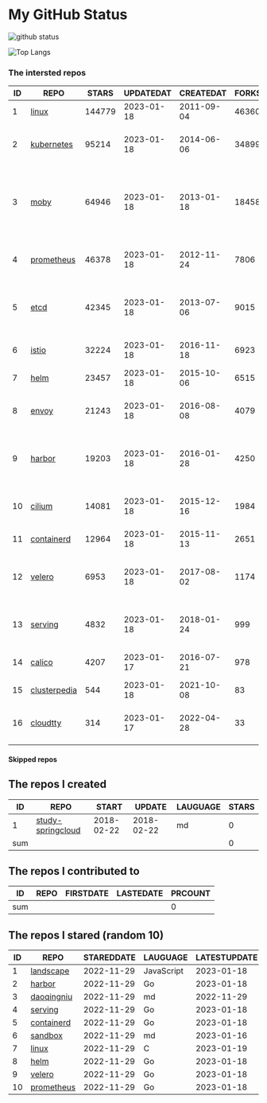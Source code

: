 # My GitHub Status

<img src="https://github-readme-stats-1.yihong0618.vercel.app/api?username=daoqingniu&show_icons=true&&&hide_title=true&count_private=true" alt="github status" />

![Top Langs](https://github-readme-stats-1.yihong0618.vercel.app/api/top-langs/?username=daoqingniu&layout=compact)

<!--START_SECTION:github_repos-->
### The intersted repos
| ID |                              REPO                               | STARS  | UPDATEDAT  | CREATEDAT  | FORKSCOUNT |                                              DESCRIPTIONS                                              |
|----|-----------------------------------------------------------------|--------|------------|------------|------------|--------------------------------------------------------------------------------------------------------|
|  1 | [linux](https://github.com/torvalds/linux)                      | 144779 | 2023-01-18 | 2011-09-04 |      46360 | Linux kernel source tree                                                                               |
|  2 | [kubernetes](https://github.com/kubernetes/kubernetes)          |  95214 | 2023-01-18 | 2014-06-06 |      34899 | Production-Grade Container Scheduling and Management                                                   |
|  3 | [moby](https://github.com/moby/moby)                            |  64946 | 2023-01-18 | 2013-01-18 |      18458 | Moby Project - a collaborative project for the container ecosystem to assemble container-based systems |
|  4 | [prometheus](https://github.com/prometheus/prometheus)          |  46378 | 2023-01-18 | 2012-11-24 |       7806 | The Prometheus monitoring system and time series database.                                             |
|  5 | [etcd](https://github.com/etcd-io/etcd)                         |  42345 | 2023-01-18 | 2013-07-06 |       9015 | Distributed reliable key-value store for the most critical data of a distributed system                |
|  6 | [istio](https://github.com/istio/istio)                         |  32224 | 2023-01-18 | 2016-11-18 |       6923 | Connect, secure, control, and observe services.                                                        |
|  7 | [helm](https://github.com/helm/helm)                            |  23457 | 2023-01-18 | 2015-10-06 |       6515 | The Kubernetes Package Manager                                                                         |
|  8 | [envoy](https://github.com/envoyproxy/envoy)                    |  21243 | 2023-01-18 | 2016-08-08 |       4079 | Cloud-native high-performance edge/middle/service proxy                                                |
|  9 | [harbor](https://github.com/goharbor/harbor)                    |  19203 | 2023-01-18 | 2016-01-28 |       4250 | An open source trusted cloud native registry project that stores, signs, and scans content.            |
| 10 | [cilium](https://github.com/cilium/cilium)                      |  14081 | 2023-01-18 | 2015-12-16 |       1984 | eBPF-based Networking, Security, and Observability                                                     |
| 11 | [containerd](https://github.com/containerd/containerd)          |  12964 | 2023-01-18 | 2015-11-13 |       2651 | An open and reliable container runtime                                                                 |
| 12 | [velero](https://github.com/vmware-tanzu/velero)                |   6953 | 2023-01-18 | 2017-08-02 |       1174 | Backup and migrate Kubernetes applications and their persistent volumes                                |
| 13 | [serving](https://github.com/knative/serving)                   |   4832 | 2023-01-18 | 2018-01-24 |        999 | Kubernetes-based, scale-to-zero, request-driven compute                                                |
| 14 | [calico](https://github.com/projectcalico/calico)               |   4207 | 2023-01-17 | 2016-07-21 |        978 | Cloud native networking and network security                                                           |
| 15 | [clusterpedia](https://github.com/clusterpedia-io/clusterpedia) |    544 | 2023-01-18 | 2021-10-08 |         83 | The Encyclopedia of Kubernetes clusters                                                                |
| 16 | [cloudtty](https://github.com/cloudtty/cloudtty)                |    314 | 2023-01-17 | 2022-04-28 |         33 | A Friendly Kubernetes CloudShell (Web Terminal) !                                                      |



#### Skipped repos
<!--END_SECTION:github_repos-->

<!--START_SECTION:my_github-->
## The repos I created
| ID  |                                 REPO                                 |   START    |   UPDATE   | LAUGUAGE | STARS |
|-----|----------------------------------------------------------------------|------------|------------|----------|-------|
|   1 | [study-springcloud](https://github.com/daoqingniu/study-springcloud) | 2018-02-22 | 2018-02-22 | md       |     0 |
| sum |                                                                      |            |            |          |     0 |

## The repos I contributed to
| ID  | REPO | FIRSTDATE | LASTEDATE | PRCOUNT |
|-----|------|-----------|-----------|---------|
| sum |      |           |           |       0 |

## The repos I stared (random 10)
| ID |                          REPO                          | STAREDDATE |  LAUGUAGE  | LATESTUPDATE |
|----|--------------------------------------------------------|------------|------------|--------------|
|  1 | [landscape](https://github.com/cncf/landscape)         | 2022-11-29 | JavaScript | 2023-01-18   |
|  2 | [harbor](https://github.com/goharbor/harbor)           | 2022-11-29 | Go         | 2023-01-18   |
|  3 | [daoqingniu](https://github.com/daoqingniu/daoqingniu) | 2022-11-29 | md         | 2022-11-29   |
|  4 | [serving](https://github.com/knative/serving)          | 2022-11-29 | Go         | 2023-01-18   |
|  5 | [containerd](https://github.com/containerd/containerd) | 2022-11-29 | Go         | 2023-01-18   |
|  6 | [sandbox](https://github.com/cncf/sandbox)             | 2022-11-29 | md         | 2023-01-16   |
|  7 | [linux](https://github.com/torvalds/linux)             | 2022-11-29 | C          | 2023-01-19   |
|  8 | [helm](https://github.com/helm/helm)                   | 2022-11-29 | Go         | 2023-01-18   |
|  9 | [velero](https://github.com/vmware-tanzu/velero)       | 2022-11-29 | Go         | 2023-01-18   |
| 10 | [prometheus](https://github.com/prometheus/prometheus) | 2022-11-29 | Go         | 2023-01-18   |

<!--END_SECTION:my_github-->
